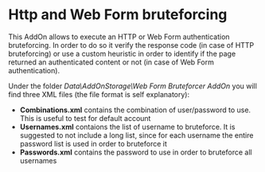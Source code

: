 # Http and Web Form bruteforcing
This AddOn allows to execute an HTTP or Web Form authentication bruteforcing. In order to do so it verify the response code (in case of HTTP bruteforcing) or use a custom heuristic in order to identify if the page returned an authenticated content or not (in case of Web Form authentication).

Under the folder _Data\AddOnStorage\Web Form Bruteforcer AddOn_ you will find three XML files (the file format is self explanatory):
  * **Combinations.xml** contains the combination of user/password to use. This is useful to test for default account
  * **Usernames.xml** contaions the list of username to bruteforce. It is suggested to not include a long list, since for each username the entire password list is used in order to bruteforce it
  * **Passwords.xml** contains the password to use in order to bruteforce all usernames 

